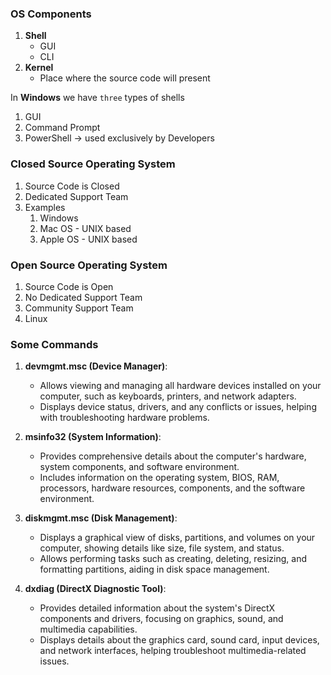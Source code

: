 <!--
  Author: omteja04
  Created on: 12-06-2024 10:06:08
  Description: OS-Components
-->

### OS Components

1. **Shell**
   - GUI
   - CLI
2. **Kernel**
   - Place where the source code will present

In **Windows** we have `three` types of shells

1.  GUI
2.  Command Prompt
3.  PowerShell &rarr; used exclusively by Developers

### Closed Source Operating System

1. Source Code is Closed
2. Dedicated Support Team
3. Examples
   1. Windows
   2. Mac OS - UNIX based
   3. Apple OS - UNIX based

### Open Source Operating System

1. Source Code is Open
2. No Dedicated Support Team
3. Community Support Team
4. Linux

<!-- cSpell:disable -->

### Some Commands

1. **devmgmt.msc (Device Manager)**:

   - Allows viewing and managing all hardware devices installed on your computer, such as keyboards, printers, and network adapters.
   - Displays device status, drivers, and any conflicts or issues, helping with troubleshooting hardware problems.

2. **msinfo32 (System Information)**:

   - Provides comprehensive details about the computer's hardware, system components, and software environment.
   - Includes information on the operating system, BIOS, RAM, processors, hardware resources, components, and the software environment.

3. **diskmgmt.msc (Disk Management)**:

   - Displays a graphical view of disks, partitions, and volumes on your computer, showing details like size, file system, and status.
   - Allows performing tasks such as creating, deleting, resizing, and formatting partitions, aiding in disk space management.

4. **dxdiag (DirectX Diagnostic Tool)**:
   - Provides detailed information about the system's DirectX components and drivers, focusing on graphics, sound, and multimedia capabilities.
   - Displays details about the graphics card, sound card, input devices, and network interfaces, helping troubleshoot multimedia-related issues.
